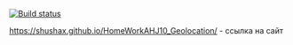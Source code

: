 [![Build status](https://ci.appveyor.com/api/projects/status/wcjbbjil3rtth472?svg=true)](https://ci.appveyor.com/project/Shushax/homeworkahj10-geolocation)

https://shushax.github.io/HomeWorkAHJ10_Geolocation/ - ссылка на сайт

